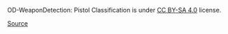 OD-WeaponDetection: Pistol Classification is under [CC BY-SA 4.0](https://creativecommons.org/licenses/by-sa/4.0/legalcode) license.

[Source](https://github.com/ari-dasci/OD-WeaponDetection)